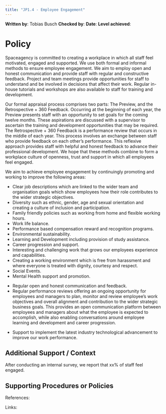 ```yaml
---
title: "JP1.4 - Employee Engagement"
---
```

**Written by**: Tobias Busch
**Checked by**:
**Date**:
**Level achieved**:

# Policy

Spaceagency is committed to creating a workplace in which all staff feel motivated, engaged and supported. We use both formal and informal methods to ensure employee engagement. We aim to employ open and honest communication and provide staff with regular and constructive feedback. Project and team meetings provide opportunities for staff to understand and be involved in decisions that affect their work. Regular in-house tutorials and workshops are also available to staff for training and development. 

Our formal appraisal process comprises two parts: The Preview, and the Retrospective + 360 Feedback. Occurring at the beginning of each year, the Preview presents staff with an opportunity to set goals for the coming twelve months. These aspirations are discussed with a supervisor to ascertain the training and development opportunities that may be required. The Retrospective + 360 Feedback is a performance review that occurs in the middle of each year. This process involves an exchange between staff who provide feedback on each other’s performance. This reflexive approach provides staff with helpful and honest feedback to advance their professional development. We hope that these methods combine to form a workplace culture of openness, trust and support in which all employees feel engaged. 

We aim to achieve employee engagement by continuingly promoting and working to improve the following areas:

+ Clear job descriptions which are linked to the wider team and organisation goals which show employees how their role contributes to the wider strategic objectives.
+ Diversity such as ethnic, gender, age and sexual orientation and creating a culture of inclusion and participation.
+ Family friendly policies such as working from home and flexible working hours.
+ Work life balance.
+ Performance based compensation reward and recognition programs.
+ Environmental sustainability.
+ Learning and Development including provision of study assistance.
+ Career progression and support.
+ Interesting and challenging work that grows our employees experience and capabilities.
+ Creating a working environment which is free from harassment and where everyone is treated with dignity, courtesy and respect.
+ Social Events.
+ Mental Health support and promotion.
- Regular open and honest communication and feedback.
- Regular performance reviews offering an ongoing opportunity for employees and managers to plan, monitor and review employee’s work objectives and overall alignment and contribution to the wider strategic business goals. This provides an open communication platform between employees and managers about what the employee is expected to accomplish, while also enabling conversations around employee learning and development and career progression.
+ Support to implement the latest industry technological advancement to improve our work performance.

## Additional Support / Context

After conducting an internal survey, we report that xx% of staff feel engaged.   

## Supporting Procedures or Policies


References:


Links: